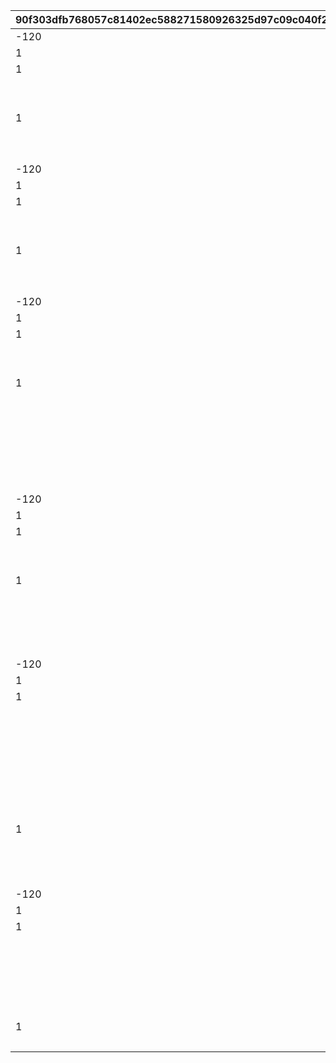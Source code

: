 |90f303dfb768057c81402ec588271580926325d97c09c040f228cf5982a1756f|cec5c3e8284e8a3ceb2dfb4a292d863ca36750e6f2b7fb24c6f9bde89652bb01|0d5be426d0efe59b51cf0866daeb9f73a21423278bd0859f45a5cd6a5b8dc481|9f5b1ea4b47b57b35fbd8b23e57d31091eb3f619dd01f65fb1c5dab17a7c8057|3f8f5cb00085d0ce7fe01a482376898e464966cf4587085b67f3029cb7a56827|bc240504e90a47f22a32f7eb3222519cfe4fab1f9de44cc3638f78dd30dec845|4bb92bf92473b9f2bc5d35d06b3ae60810a08daaa6ce3a38d460cc6b23aa62e7|0b1d141d57a62206f462762762b2fcad0684927d69885bd5b42be8c0dec1284e|1b26e3469c4013c652987da1d2de2cc54443004e619773061786321a8dd71006|759443a3d51ae5cb3b6e8def29a35fca433d6a31577c525c7724c8225f23a42b|40b84751341ae3a3f6259751bb59cd64cba9ca224349b10ef30fd4559f1728db|
| --- | --- | --- | --- | --- | --- | --- | --- | --- | --- | --- |
|-120|1|850|5|102611|1|100|ttk_idle_def|1010001|1|1|
|1|2|0|31|2|1|0||1010002||1|
|1|1|-80|31|1|1|-120||1010003||1|
||1||93||1|||1010004|||
||vo_minigame_1005|0|21|vo_minigame_1005_top_000|1|0||1010005|||
|1|102611|0|3|ttk_doya|1|ttk_idle_doya||1010006|0.3|0.3|
||102611|8|11|任された仕事は\nきちんとやるよ|1|||1010007|0|0|
||0||91||1|||1010008|||
|-120|1|850|5|102611|2|100|ttk_idle_def|1020001|1|1|
|1|2|0|31|2|2|0||1020002||1|
|1|1|-80|31|1|2|-120||1020003||1|
||1||93||2|||1020004|||
||vo_minigame_1005|0|21|vo_minigame_1005_top_001|2|0||1020005|||
|1|102611|0|3|ttk_idle_smile|2|ttk_idle_def||1020006|0.3|0.3|
||102611|8|11|あたしの前に\n現れたこと\n後悔させてあげる|2|||1020007|0|0|
||0||91||2|||1020008|||
|-120|1|850|5|102611|3|100|ttk_idle_def|1030001|1|1|
|1|2|0|31|2|3|0||1030002||1|
|1|1|-80|31|1|3|-120||1030003||1|
||1||93||3|||1030004|||
||vo_minigame_1005|0|21|vo_minigame_1005_top_002|3|0||1030005|||
|1|102611|0|3|ttk_joy|3|ttk_idle_joy||1030006|0.3|0.1|
||102611|8|11|コツをつかめば\n結構楽しいかも\nいや、労働は労働か…|3|||1030007|0|0|
||2.2||93||3|||1030008|||
||102611|1|3|ttk_talk_sad|3|||1030009|0.3|0.3|
||3||93||3|||1030010|||
||102611|1|3|ttk_idle_def|3|||1030011|0.3|0.3|
||0||91||3|||1030012|||
|-120|1|850|5|102611|4|100|ttk_idle_def|1040001|1|1|
|1|2|0|31|2|4|0||1040002||1|
|1|1|-80|31|1|4|-120||1040003||1|
||1||93||4|||1040004|||
||vo_minigame_1005|0|21|vo_minigame_1005_top_003|4|0||1040005|||
|1|102611|0|3|ttk_shock|4|ttk_idle_shock||1040006|0.3|0.3|
||102611|8|11|ねずみのことなんか\n知りたくないよ\nはぁ…めんどくさい|4|||1040007|0|0|
||5||93||4|||1040008|||
||102611|1|3|ttk_idle_def|4|||1040009|0.3|0.3|
||0.7||93||4|||1040010|||
|-120|1|850|5|102611|5|100|ttk_idle_def|1050001|1|1|
|1|2|0|31|2|5|0||1050002||1|
|1|1|-80|31|1|5|-120||1050003||1|
||1||93||5|||1050004|||
||vo_minigame_1005|0|21|vo_minigame_1005_top_004|5|0||1050005|||
||102611|0|3|ttk_surprise|5|||1050006|0.3|0.3|
||102611|8|11|うわっ！？\nこっちこないでよ！\nはぁ…チマチマ\n追い払うのは大変だ…|5|||1050007|0|0|
||0.9||93||5|||1050008|||
||102611|1|3|ttk_talk_anger|5|||1050009|0.3|0.3|
||0.8||93||5|||1050010|||
|1|102611|0|3|ttk_sad|5|ttk_talk_sad||1050011|0.3|0.3|
||5||93||5|||1050012|||
||102611|1|3|ttk_idle_def|5|||1050013|0.3|0.3|
||0||91||5|||1050014|||
|-120|1|850|5|102611|6|100|ttk_idle_def|1060001|1|1|
|1|2|0|31|2|6|0||1060002||1|
|1|1|-80|31|1|6|-120||1060003||1|
||1||93||6|||1060004|||
||vo_minigame_1005|0|21|vo_minigame_1005_top_005|6|0||1060005|||
||102611|1|3|ttk_idle_worry|6|||1060006|0.3|0.3|
||102611|8|11|こんなことに\n慣れたくないよ…\nでも牧場のためには\nやるしかないか|6|||1060007|0|0|
||7||93||6|||1060008|||
|1|102611|0|3|ttk_amz|6|ttk_idle_def||1060009|0.3|0.3|
||0||91||6|||1060010|||